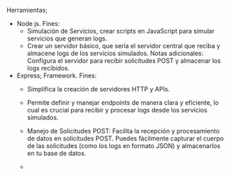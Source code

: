 Herramientas;
- Node js.  Fines:
    - Simulación de Servicios, crear scripts en JavaScript para simular servicios que generan logs.
    - Crear un servidor básico, que sería el servidor central que reciba y almacene logs de los servicios simulados.
Notas adicionales: Configura el servidor para recibir solicitudes POST y almacenar los logs recibidos.
- Express; Framework.  Fines:
  - Simplifica la creación de servidores HTTP y APIs.
  - Permite definir y manejar endpoints de manera clara y eficiente, lo cual es crucial para recibir y procesar logs desde los servicios simulados.
  - Manejo de Solicitudes POST: Facilita la recepción y procesamiento de datos en solicitudes POST. Puedes fácilmente capturar el cuerpo de las solicitudes (como los logs en formato JSON) y almacenarlos en tu base de datos.
 
  - 
